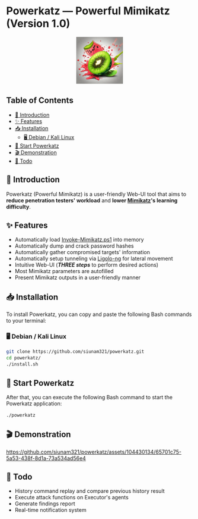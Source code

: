 # Powerkatz — Powerful Mimikatz (Version 1.0)

<div align="center">
    <img src="./src/core/static/img/Powerkatz_logo_alt.png" alt="Powerkatz logo" style="width:25%;">
</div>

## Table of Contents

- [💬 Introduction](#-introduction)
- [✨ Features](#-features)
- [📥 Installation](#-installation)
    - [🖥️ Debian / Kali Linux](#%EF%B8%8F-debian--kali-linux)
- [🚀 Start Powerkatz](#-start-powerkatz)
- [🎬 Demonstration](#-demonstration)
- [🎯 Todo](#-todo)

## 💬 Introduction

Powerkatz (Powerful Mimikatz) is a user-friendly Web-UI tool that aims to **reduce penetration testers' workload** and **lower [Mimikatz](https://github.com/gentilkiwi/mimikatz)'s learning difficulty**.

## ✨ Features

- Automatically load [Invoke-Mimikatz.ps1](https://github.com/clymb3r/PowerShell/blob/master/Invoke-Mimikatz/Invoke-Mimikatz.ps1) into memory
- Automatically dump and crack password hashes
- Automatically gather compromised targets' information 
- Automatically setup tunneling via [Ligolo-ng](https://github.com/nicocha30/ligolo-ng) for lateral movement
- Intuitive Web-UI (***THREE steps*** to perform desired actions)
- Most Mimikatz parameters are autofilled
- Present Mimikatz outputs in a user-friendly manner

## 📥 Installation

To install Powerkatz, you can copy and paste the following Bash commands to your terminal:

### 🖥️ Debian / Kali Linux

```bash
git clone https://github.com/siunam321/powerkatz.git
cd powerkatz/
./install.sh
```

## 🚀 Start Powerkatz

After that, you can execute the following Bash command to start the Powerkatz application:

```bash
./powerkatz
```

## 🎬 Demonstration

https://github.com/siunam321/powerkatz/assets/104430134/65701c75-5a53-438f-8d1a-73a534ad56e4

## 🎯 Todo

- History command replay and compare previous history result
- Execute attack functions on Executor's agents
- Generate findings report
- Real-time notification system
